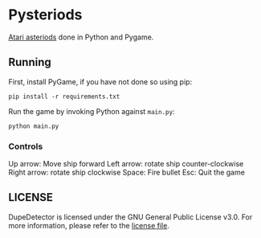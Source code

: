 # Pysteriods
[Atari asteriods](https://en.wikipedia.org/wiki/Asteroids_(video_game)) done in Python and Pygame.

## Running
First, install PyGame, if you have not done so using pip:
```
pip install -r requirements.txt
```

Run the game by invoking Python against `main.py`:
```
python main.py
```

### Controls
Up arrow: Move ship forward
Left arrow: rotate ship counter-clockwise
Right arrow: rotate ship clockwise
Space: Fire bullet
Esc: Quit the game

## LICENSE
DupeDetector is licensed under the GNU General Public License v3.0.
For more information, please refer to the [license file](https://github.com/Kingcitaldo125/Pysteriods/blob/main/LICENSE).

